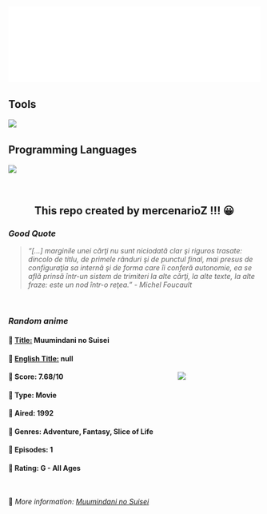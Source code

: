 
<img src="svg/nai.svg" />

<p>
  <h2>Tools</h2>
  <a href="https://skillicons.dev">
    <img src="https://skillicons.dev/icons?i=git,bash,vim,ubuntu,tensorflow,pytorch,docker,raspberrypi" />
  </a>

  <br />

  <h2>Programming Languages</h2>

  <a href="https://skillicons.dev">
    <img src="https://skillicons.dev/icons?i=python,c,cpp" />
  </a>
</p>

<br />

<h2 align="center">This repo created by mercenarioZ !!! 😀</h2>
<h3><i>Good Quote</i></h3>

<blockquote>
<i>
“[…] marginile unei cărţi nu sunt niciodată clar şi riguros trasate: dincolo de titlu, de primele rânduri şi de punctul final, mai presus de configuraţia sa internă şi de forma care îi conferă autonomie, ea se află prinsă într-un sistem de trimiteri la alte cărţi, la alte texte, la alte fraze: este un nod într-o reţea.” - Michel Foucault
</i>
</blockquote>

<br />

<h3><i>Random anime</i></h3>

<h4>
  <strong>🥭 <u>Title:</u></strong> Muumindani no Suisei
</h4>

<h4>🌿 <u>English Title:</u> null</h4>

<img align="right" width="165" src=https://cdn.myanimelist.net/images/anime/12/3984.jpg />

<h4>🌱 Score: 7.68/10</h4>

<h4>🌲 Type: Movie</h4>

<h4>🌴 Aired: 1992</h4>

<h4>🌵 Genres: Adventure, Fantasy, Slice of Life</h4>

<h4>🥑 Episodes: 1</h4>

<h4>🍏 Rating: G - All Ages</h4>

<br />

🍂 *More information: [Muumindani no Suisei](https://myanimelist.net/anime/2313/Muumindani_no_Suisei)*
    
